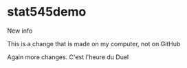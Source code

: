 # stat545demo

New info

This is a change that is made on my computer, not on GitHub

Again more changes. C'est l'heure du Duel